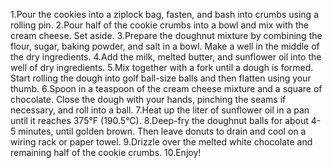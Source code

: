 1.Pour the cookies into a ziplock bag, fasten, and bash into crumbs using a rolling pin.
2.Pour half of the cookie crumbs into a bowl and mix with the cream cheese. Set aside.
3.Prepare the doughnut mixture by combining the flour, sugar, baking powder, and salt in a bowl. Make a well in the middle of the dry ingredients.
4.Add the milk, melted butter, and sunflower oil into the well of dry ingredients.
5.Mix together with a fork until a dough is formed. Start rolling the dough into golf ball-size balls and then flatten using your thumb.
6.Spoon in a teaspoon of the cream cheese mixture and a square of chocolate. Close the dough with your hands, pinching the seams if necessary, and roll into a ball.
7.Heat up the liter of sunflower oil in a pan until it reaches 375°F (190.5°C).
8.Deep-fry the doughnut balls for about 4-5 minutes, until golden brown. Then leave donuts to drain and cool on a wiring rack or paper towel.
9.Drizzle over the melted white chocolate and remaining half of the cookie crumbs.
10.Enjoy!